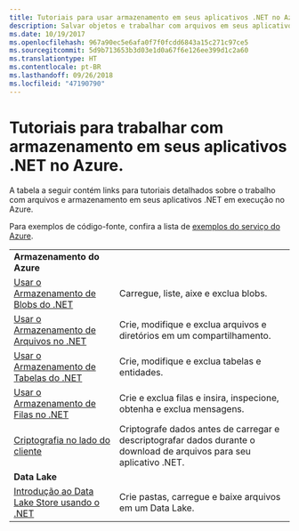 ```yaml
---
title: Tutoriais para usar armazenamento em seus aplicativos .NET no Azure
description: Salvar objetos e trabalhar com arquivos em seus aplicativos .NET em execução no Azure
ms.date: 10/19/2017
ms.openlocfilehash: 967a90ec5e6afa0f7f0fcdd6843a15c271c97ce5
ms.sourcegitcommit: 5d9b713653b3d03e1d0a67f6e126ee399d1c2a60
ms.translationtype: HT
ms.contentlocale: pt-BR
ms.lasthandoff: 09/26/2018
ms.locfileid: "47190790"
---
```

# <a name="tutorials-for-working-with-storage-in-your-net-apps-on-azure"></a>Tutoriais para trabalhar com armazenamento em seus aplicativos .NET no Azure.

A tabela a seguir contém links para tutoriais detalhados sobre o trabalho com arquivos e armazenamento em seus aplicativos .NET em execução no Azure.

Para exemplos de código-fonte, confira a lista de [exemplos do serviço do Azure](https://azure.microsoft.com/resources/samples/?platform=dotnet).

| | |
|---|---|
| **Armazenamento do Azure** ||
| [Usar o Armazenamento de Blobs do .NET][1] | Carregue, liste, aixe e exclua blobs. |
| [Usar o Armazenamento de Arquivos no .NET][4] | Crie, modifique e exclua arquivos e diretórios em um compartilhamento. | 
| [Usar o Armazenamento de Tabelas do .NET][3] | Crie, modifique e exclua tabelas e entidades. |
| [Usar o Armazenamento de Filas no .NET][2] | Crie e exclua filas e insira, inspecione, obtenha e exclua mensagens. |
| [Criptografia no lado do cliente][5] | Criptografe dados antes de carregar e descriptografar dados durante o download de arquivos para seu aplicativo .NET. 
|**Data Lake**||
| [Introdução ao Data Lake Store usando o .NET][6] | Crie pastas, carregue e baixe arquivos em um Data Lake. | 

[1]: /azure/storage/storage-dotnet-how-to-use-blobs
[2]: /azure/storage/storage-dotnet-how-to-use-queues
[3]: /azure/storage/storage-dotnet-how-to-use-tables
[4]: /azure/storage/storage-dotnet-how-to-use-files
[5]: /azure/storage/storage-client-side-encryption
[6]: /azure/data-lake-store/data-lake-store-get-started-net-sdk